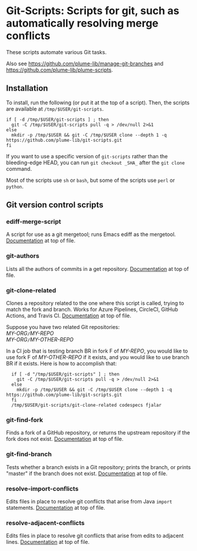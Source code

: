 # Git-Scripts:  Scripts for git, such as automatically resolving merge conflicts

These scripts automate various Git tasks.

Also see https://github.com/plume-lib/manage-git-branches
and https://github.com/plume-lib/plume-scripts.

## Installation

To install, run the following (or put it at the top of a script).
Then, the scripts are available at `/tmp/$USER/git-scripts`.

```
if [ -d /tmp/$USER/git-scripts ] ; then
  git -C /tmp/$USER/git-scripts pull -q > /dev/null 2>&1
else
  mkdir -p /tmp/$USER && git -C /tmp/$USER clone --depth 1 -q https://github.com/plume-lib/git-scripts.git
fi
```

If you want to use a specific version of `git-scripts` rather than the
bleeding-edge HEAD, you can run `git checkout _SHA_` after the `git clone`
command.

Most of the scripts use `sh` or `bash`,
but some of the scripts use `perl` or `python`.


## Git version control scripts

### ediff-merge-script

A script for use as a git mergetool; runs Emacs ediff as the mergetool.
[Documentation](ediff-merge-script) at top of file.

### git-authors

Lists all the authors of commits in a get repository.
[Documentation](git-authors) at top of file.

### git-clone-related

Clones a repository related to the one where this script is called, trying
to match the fork and branch.
Works for Azure Pipelines, CircleCI, GitHub Actions, and Travis CI.
[Documentation](git-clone-related) at top of file.

Suppose you have two related Git repositories:\
  *MY-ORG*`/`*MY-REPO*\
  *MY-ORG*`/`*MY-OTHER-REPO*

In a CI job that is testing branch BR in fork F of *MY-REPO*,
you would like to use fork F of *MY-OTHER-REPO* if it exists,
and you would like to use branch BR if it exists.
Here is how to accomplish that:

```
  if [ -d "/tmp/$USER/git-scripts" ] ; then
    git -C /tmp/$USER/git-scripts pull -q > /dev/null 2>&1
  else
    mkdir -p /tmp/$USER && git -C /tmp/$USER clone --depth 1 -q https://github.com/plume-lib/git-scripts.git
  fi
  /tmp/$USER/git-scripts/git-clone-related codespecs fjalar
```

### git-find-fork

Finds a fork of a GitHub repository, or returns the upstream repository
if the fork does not exist.
[Documentation](git-find-fork) at top of file.

### git-find-branch

Tests whether a branch exists in a Git repository;
prints the branch, or prints "master" if the branch does not exist.
[Documentation](git-find-branch) at top of file.

### resolve-import-conflicts

Edits files in place to resolve git conflicts that arise from Java `import`
statements.
[Documentation](resolve-import-conflicts) at top of file.

### resolve-adjacent-conflicts

Edits files in place to resolve git conflicts that arise from edits to
adjacent lines.
[Documentation](resolve-adjacent-conflicts) at top of file.
